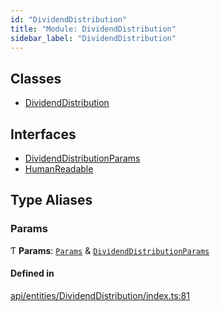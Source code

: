 ```yaml
---
id: "DividendDistribution"
title: "Module: DividendDistribution"
sidebar_label: "DividendDistribution"
---
```


## Classes

- [DividendDistribution](../../../../classes/API/Entities/DividendDistribution/DividendDistribution.md)

## Interfaces

- [DividendDistributionParams](../../../../interfaces/API/Entities/DividendDistribution/DividendDistributionParams/DividendDistributionParams.md)
- [HumanReadable](../../../../interfaces/API/Entities/DividendDistribution/HumanReadable/HumanReadable.md)

## Type Aliases

### Params

Ƭ **Params**: [`Params`](../../../../interfaces/API/Entities/CorporateAction/Params/Params.md) & [`DividendDistributionParams`](../../../../interfaces/API/Entities/DividendDistribution/DividendDistributionParams/DividendDistributionParams.md)

#### Defined in

[api/entities/DividendDistribution/index.ts:81](https://github.com/PolymeshAssociation/polymesh-sdk/blob/5b946f904/src/api/entities/DividendDistribution/index.ts#L81)
